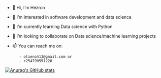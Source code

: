 - 👋 Hi, I’m Hezron
- 👀 I’m interested in software development and data science
- 🌱 I’m currently learning Data science with Python
- 💞️ I’m looking to collaborate on Data science/machine learning projects
- 📫 You can reach me on:

         - otienoh13@gmail.com or
         - +254790551228
[![Anurag's GitHub stats](https://github-readme-stats.vercel.app/api?username=google-boy&count_private=true&show_icons=true)](https://github.com/anuraghazra/github-readme-stats)


<!---
google-boy/google-boy is a ✨ special ✨ repository because its `README.md` (this file) appears on your GitHub profile.
You can click the Preview link to take a look at your changes.
--->
